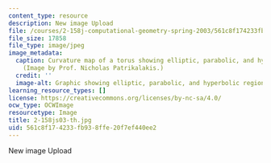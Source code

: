```yaml
---
content_type: resource
description: New image Upload
file: /courses/2-158j-computational-geometry-spring-2003/561c8f174233fb938ffe20f7ef440ee2_2-158js03-th.jpg
file_size: 17858
file_type: image/jpeg
image_metadata:
  caption: Curvature map of a torus showing elliptic, parabolic, and hyperbolic regions.
    (Image by Prof. Nicholas Patrikalakis.)
  credit: ''
  image-alt: Graphic showing elliptic, parabolic, and hyperbolic regions.
learning_resource_types: []
license: https://creativecommons.org/licenses/by-nc-sa/4.0/
ocw_type: OCWImage
resourcetype: Image
title: 2-158js03-th.jpg
uid: 561c8f17-4233-fb93-8ffe-20f7ef440ee2
---
```

New image Upload